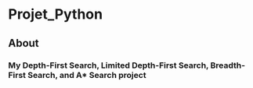 ﻿# Projet_Python
## About
### My Depth-First Search, Limited Depth-First Search, Breadth-First Search, and A* Search project

